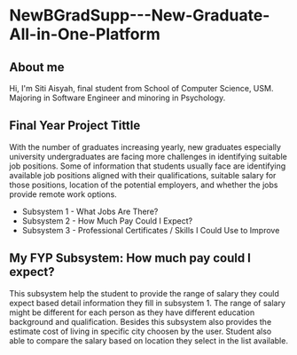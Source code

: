 # NewBGradSupp---New-Graduate-All-in-One-Platform

## About me
Hi, I'm Siti Aisyah, final student from School of Computer Science, USM. Majoring in Software Engineer and minoring in Psychology.

## Final Year Project Tittle
With the number of graduates increasing yearly, new graduates especially university undergraduates are facing more challenges in identifying suitable job positions. Some of information that students usually face are identifying available job positions aligned with their qualifications, suitable salary for those positions, location of the potential employers, and whether the jobs provide remote work options. 

* Subsystem 1 - What Jobs Are There? 
* Subsystem 2 - How Much Pay Could I Expect?
* Subsystem 3 - Professional Certificates / Skills I Could Use to Improve 

## My FYP Subsystem: How much pay could I expect?
This subsystem help the student to provide the range of salary they could expect based detail information they fill in subsystem 1. The range of salary might be different for each person as they have different education background and qualification. Besides this subsystem also provides the estimate cost of living in specific city choosen by the user. Student also able to compare the salary based on location they select in the list available.


